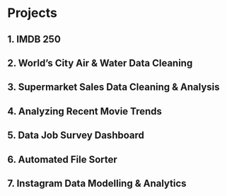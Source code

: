 # Projects

## 1. IMDB 250
## 2. World’s City Air & Water Data Cleaning
## 3. Supermarket Sales Data Cleaning & Analysis
## 4. Analyzing Recent Movie Trends
## 5. Data Job Survey  Dashboard
## 6. Automated File Sorter
## 7. Instagram Data Modelling & Analytics
